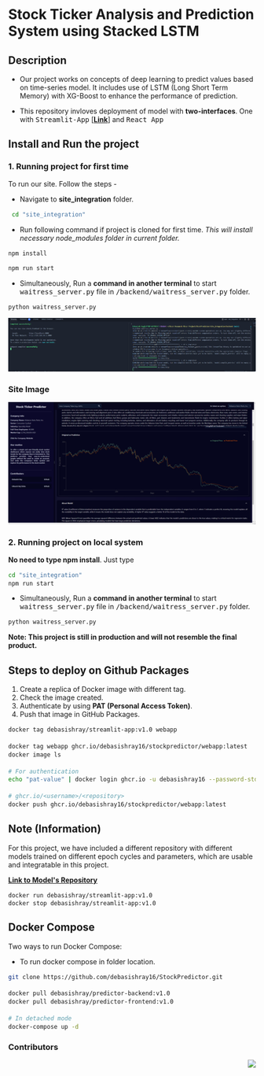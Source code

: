 # Stock Ticker Analysis and Prediction System using Stacked LSTM

## Description

- Our project works on concepts of deep learning to predict values based on time-series model. It includes use of LSTM (Long Short Term Memory) with XG-Boost to enhance the performance of prediction.

- This repository invloves deployment of model with **two-interfaces**.
One with <kbd>Streamlit-App</kbd>  [**[Link](https://ticker-prediction-app-tpa.streamlit.app/)**] and <kbd> React App </kbd>

## Install and Run the project

### 1. Running project for first time

To run our site. Follow the steps -

- Navigate to **site_integration** folder.

```cmd
 cd "site_integration"
```

- Run following command if project is cloned for first time. *This will install necessary node_modules folder in current folder.*

```bash
npm install
```

```bash
npm run start
```

- Simultaneously, Run a **command in another terminal** to start <kbd>waitress_server.py</kbd> file in <kbd>/backend/waitress_server.py</kbd> folder.

```bash
python waitress_server.py
```

![terminal_Screenshot](assets/images/terminal_screenshot.png)

### Site Image

![website_Preview](assets/images/Website_Preview.png)

### 2. Running project on local system

**No need to type npm install**.
Just type

```bash
cd "site_integration"
npm run start
```

- Simultaneously, Run a **command in another terminal** to start <kbd>waitress_server.py</kbd> file in <kbd>/backend/waitress_server.py</kbd> folder.

```bash
python waitress_server.py
```

**Note: This project is still in production and will not resemble the final product.**

## Steps to deploy on Github Packages

1. Create a replica of Docker image with different tag.
2. Check the image created.
3. Authenticate by using **PAT (Personal Access Token)**.
4. Push that image in GitHub Packages.

```bash
docker tag debasishray/streamlit-app:v1.0 webapp

docker tag webapp ghcr.io/debasishray16/stockpredictor/webapp:latest
docker image ls

# For authentication
echo "pat-value" | docker login ghcr.io -u debasishray16 --password-stdin

# ghcr.io/<username>/<repository>
docker push ghcr.io/debasishray16/stockpredictor/webapp:latest
```

## Note (Information)

For this project, we have included a different repository with different models trained on different epoch cycles and parameters, which are usable and integratable in this project.

**<a href="https://github.com/debasishray16/Stock-Prediction-Models"> Link to Model's Repository</a>**

```shell
docker run debasishray/streamlit-app:v1.0
docker stop debasishray/streamlit-app:v1.0
```

## Docker Compose

Two ways to run Docker Compose:

- To run docker compose in folder location.

```bash
git clone https://github.com/debasishray16/StockPredictor.git

docker pull debasishray/predictor-backend:v1.0
docker pull debasishray/predictor-frontend:v1.0

# In detached mode
docker-compose up -d
```


### Contributors

<div align="right">
 <a href="https://github.com/debasishray16/StockPredictor/graphs/contributors">
   <img src="https://contrib.rocks/image?repo=debasishray16/StockPredictor" />
 </a>
</div>
